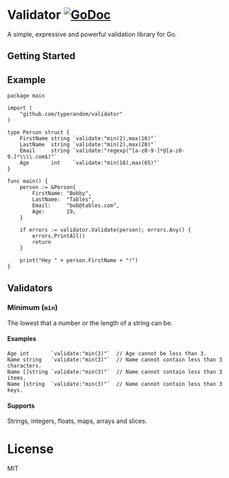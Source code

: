 # Validator [![GoDoc](https://godoc.org/github.com/typerandom/validate?status.png)](http://godoc.org/github.com/typerandom/validate)

A simple, expressive and powerful validation library for Go.

## Getting Started

## Example

	package main

	import (
		"github.com/typerandom/validator"
	)

	type Person struct {
		FirstName string `validate:"min(2),max(16)"`
		LastName  string `validate:"min(2),max(20)"`
		Email     string `validate:"regexp(^[a-z0-9-]*@[a-z0-9.]*\\\\.com$)"`
		Age       int    `validate:"min(18),max(65)"`
	}

	func main() {
		person := &Person{
			FirstName: "Bobby",
			LastName:  "Tables",
			Email:     "bob@tables.com",
			Age:       19,
		}

		if errors := validator.Validate(person); errors.Any() {
			errors.PrintAll()
			return
		}

		print("Hey " + person.FirstName + "!")
	}


## Validators

### Minimum (`min`)

The lowest that a number or the length of a string can be.

#### Examples

    Age int       `validate:"min(3)"`  // Age cannot be less than 3.
    Name string   `validate:"min(3)"`  // Name cannot contain less than 3 characters.
    Name []string `validate:"min(3)"`  // Name cannot contain less than 3 items.
    Name ]string  `validate:"min(3)"`  // Name cannot contain less than 3 keys.
    
#### Supports

Strings, integers, floats, maps, arrays and slices.

# License

MIT
